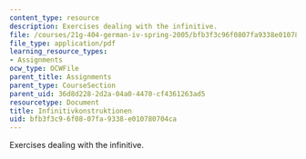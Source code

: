 ```yaml
---
content_type: resource
description: Exercises dealing with the infinitive.
file: /courses/21g-404-german-iv-spring-2005/bfb3f3c96f0807fa9338e010780704ca_MIT21G_404S05_infinitvkons.pdf
file_type: application/pdf
learning_resource_types:
- Assignments
ocw_type: OCWFile
parent_title: Assignments
parent_type: CourseSection
parent_uid: 36d8d228-2d2a-04a0-4470-cf4361263ad5
resourcetype: Document
title: Infinitivkonstruktionen
uid: bfb3f3c9-6f08-07fa-9338-e010780704ca
---
```

Exercises dealing with the infinitive.

